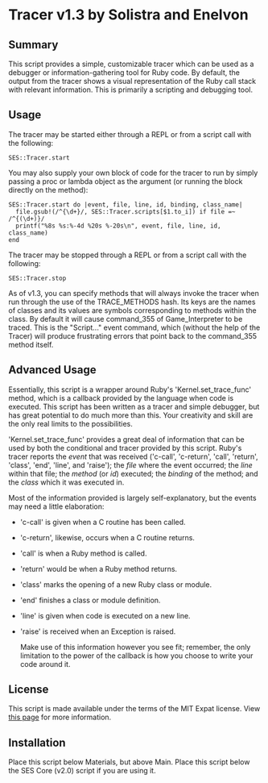 Tracer v1.3 by Solistra and Enelvon
==============================================================================

Summary
------------------------------------------------------------------------------
  This script provides a simple, customizable tracer which can be used as a
debugger or information-gathering tool for Ruby code. By default, the output
from the tracer shows a visual representation of the Ruby call stack with
relevant information. This is primarily a scripting and debugging tool.

Usage
------------------------------------------------------------------------------
  The tracer may be started either through a REPL or from a script call with
the following:

    SES::Tracer.start

  You may also supply your own block of code for the tracer to run by simply
passing a proc or lambda object as the argument (or running the block directly
on the method):

    SES::Tracer.start do |event, file, line, id, binding, class_name|
      file.gsub!(/^{\d+}/, SES::Tracer.scripts[$1.to_i]) if file =~ /^{(\d+)}/
      printf("%8s %s:%-4d %20s %-20s\n", event, file, line, id, class_name)
    end

  The tracer may be stopped through a REPL or from a script call with the
following:

    SES::Tracer.stop

  As of v1.3, you can specify methods that will always invoke the tracer when
run through the use of the TRACE_METHODS hash. Its keys are the names of
classes and its values are symbols corresponding to methods within the class.
By default it will cause command_355 of Game_Interpreter to be traced. This
is the "Script..." event command, which (without the help of the Tracer) will
produce frustrating errors that point back to the command_355 method itself.

Advanced Usage
------------------------------------------------------------------------------
  Essentially, this script is a wrapper around Ruby's 'Kernel.set_trace_func'
method, which is a callback provided by the language when code is executed.
This script has been written as a tracer and simple debugger, but has great
potential to do much more than this. Your creativity and skill are the only
real limits to the possibilities.

  'Kernel.set_trace_func' provides a great deal of information that can be
used by both the conditional and tracer provided by this script. Ruby's tracer
reports the *event* that was received ('c-call', 'c-return', 'call', 'return',
'class', 'end', 'line', and 'raise'); the *file* where the event occurred; the
*line* within that file; the *method* (or *id*) executed; the *binding* of the
method; and the *class* which it was executed in.

  Most of the information provided is largely self-explanatory, but the events
may need a little elaboration:

- 'c-call' is given when a C routine has been called.
- 'c-return', likewise, occurs when a C routine returns.
- 'call' is when a Ruby method is called.
- 'return' would be when a Ruby method returns.
- 'class' marks the opening of a new Ruby class or module.
- 'end' finishes a class or module definition.
- 'line' is given when code is executed on a new line.
- 'raise' is received when an Exception is raised.

  Make use of this information however you see fit; remember, the only
limitation to the power of the callback is how you choose to write your code
around it.

License
------------------------------------------------------------------------------
  This script is made available under the terms of the MIT Expat license. View
[this page](http://sesvxace.wordpress.com/license/) for more information.

Installation
------------------------------------------------------------------------------
  Place this script below Materials, but above Main. Place this script below
the SES Core (v2.0) script if you are using it.

